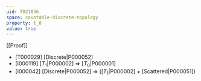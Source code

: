 ```yaml
---
uid: T021836
space: countable-discrete-topology
property: t_0
value: true
---
```

[[Proof]]

* [T000029] [Discrete|P000052]
* [I000119] [$T_1$|P000002] => [$T_0$|P000001]
* [I000042] [Discrete|P000052] => ([$T_1$|P000002] + [Scattered|P000051])

